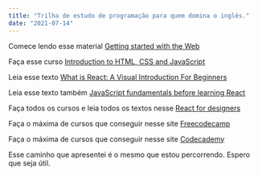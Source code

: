 ```yaml
---
title: "Trilha de estudo de programação para quem domina o inglês."
date: "2021-07-14"
---
```


Comece lendo esse material [Getting started with the Web](https://developer.mozilla.org/en-US/docs/Learn/Getting_started_with_the_web)

Faça esse curso [Introduction to HTML, CSS and JavaScript](https://frontendmasters.com/bootcamp)

Leia esse texto [What is React: A Visual Introduction For Beginners](https://learnreact.design/posts/what-is-react)

Leia esse texto também [JavaScript fundamentals before learning React](https://www.robinwieruch.de/javascript-fundamentals-react-requirements#entering-react-after-learning-javascript)

Faça todos os cursos e leia todos os textos nesse [React for designers](https://reactfordesigners.com)

Faça o máxima de cursos que conseguir nesse site [Freecodecamp](freecodecamp.com)

Faça o máxima de cursos que conseguir nesse site [Codecademy](codecademy.com)

Esse caminho que apresentei é o mesmo que estou percorrendo. Espero que seja útil.


